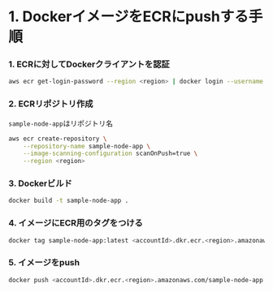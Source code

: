 # 1. DockerイメージをECRにpushする手順

### 1. ECRに対してDockerクライアントを認証

```sh
aws ecr get-login-password --region <region> | docker login --username AWS --password-stdin <accountId>.dkr.ecr.<region>.amazonaws.com
```

### 2. ECRリポジトリ作成

`sample-node-app`はリポジトリ名

```sh
aws ecr create-repository \
    --repository-name sample-node-app \
    --image-scanning-configuration scanOnPush=true \
    --region <region>
```

### 3. Dockerビルド

```sh
docker build -t sample-node-app .
```

### 4. イメージにECR用のタグをつける

```sh
docker tag sample-node-app:latest <accountId>.dkr.ecr.<region>.amazonaws.com/sample-node-app:latest
```

### 5. イメージをpush

```sh
docker push <accountId>.dkr.ecr.<region>.amazonaws.com/sample-node-app:latest
```

